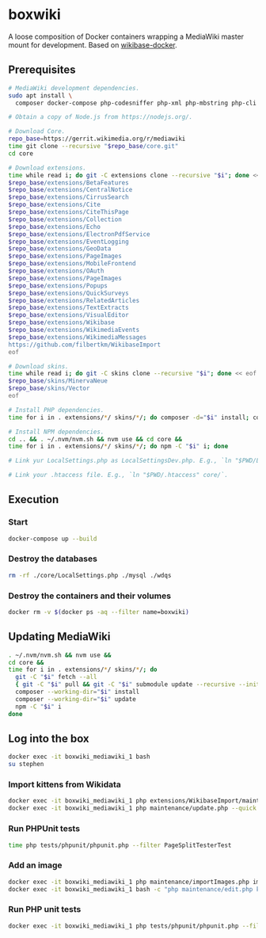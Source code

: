 # boxwiki
A loose composition of Docker containers wrapping a MediaWiki master mount for
development. Based on [wikibase-docker].

[wikibase-docker]: https://github.com/wmde/wikibase-docker

## Prerequisites

```bash
# MediaWiki development dependencies.
sudo apt install \
  composer docker-compose php-codesniffer php-xml php-mbstring php-cli phpunit

# Obtain a copy of Node.js from https://nodejs.org/.

# Download Core.
repo_base=https://gerrit.wikimedia.org/r/mediawiki
time git clone --recursive "$repo_base/core.git"
cd core

# Download extensions.
time while read i; do git -C extensions clone --recursive "$i"; done << eof
$repo_base/extensions/BetaFeatures
$repo_base/extensions/CentralNotice
$repo_base/extensions/CirrusSearch
$repo_base/extensions/Cite
$repo_base/extensions/CiteThisPage
$repo_base/extensions/Collection
$repo_base/extensions/Echo
$repo_base/extensions/ElectronPdfService
$repo_base/extensions/EventLogging
$repo_base/extensions/GeoData
$repo_base/extensions/PageImages
$repo_base/extensions/MobileFrontend
$repo_base/extensions/OAuth
$repo_base/extensions/PageImages
$repo_base/extensions/Popups
$repo_base/extensions/QuickSurveys
$repo_base/extensions/RelatedArticles
$repo_base/extensions/TextExtracts
$repo_base/extensions/VisualEditor
$repo_base/extensions/Wikibase
$repo_base/extensions/WikimediaEvents
$repo_base/extensions/WikimediaMessages
https://github.com/filbertkm/WikibaseImport
eof

# Download skins.
time while read i; do git -C skins clone --recursive "$i"; done << eof
$repo_base/skins/MinervaNeue
$repo_base/skins/Vector
eof

# Install PHP dependencies.
time for i in . extensions/*/ skins/*/; do composer -d="$i" install; composer -d="$i" update; done

# Install NPM dependencies.
cd .. && . ~/.nvm/nvm.sh && nvm use && cd core &&
time for i in . extensions/*/ skins/*/; do npm -C "$i" i; done

# Link yur LocalSettings.php as LocalSettingsDev.php. E.g., `ln "$PWD/LocalSettingsDev.php" core/`.

# Link your .htaccess file. E.g., `ln "$PWD/.htaccess" core/`.
```

## Execution

### Start
```bash
docker-compose up --build
```

### Destroy the databases
```bash
rm -rf ./core/LocalSettings.php ./mysql ./wdqs
```

### Destroy the containers and their volumes
```bash
docker rm -v $(docker ps -aq --filter name=boxwiki)
```

## Updating MediaWiki

```bash
. ~/.nvm/nvm.sh && nvm use &&
cd core &&
time for i in . extensions/*/ skins/*/; do
  git -C "$i" fetch --all
  { git -C "$i" pull && git -C "$i" submodule update --recursive --init; } || echo -e "\033[0;31m████████████ $i ████████████\033[0m"
  composer --working-dir="$i" install
  composer --working-dir="$i" update
  npm -C "$i" i
done
```

## Log into the box
```bash
docker exec -it boxwiki_mediawiki_1 bash
su stephen
```

### Import kittens from Wikidata
```bash
docker exec -it boxwiki_mediawiki_1 php extensions/WikibaseImport/maintenance/importEntities.php --entity Q147
docker exec -it boxwiki_mediawiki_1 php maintenance/update.php --quick
```

### Run PHPUnit tests
```bash
time php tests/phpunit/phpunit.php --filter PageSplitTesterTest
```

### Add an image
```bash
docker exec -it boxwiki_mediawiki_1 php maintenance/importImages.php images
docker exec -it boxwiki_mediawiki_1 bash -c "php maintenance/edit.php kitten <<< '[[File:Kitten.jpg]]'"
```

### Run PHP unit tests
```bash
docker exec -it boxwiki_mediawiki_1 php tests/phpunit/phpunit.php --filter TextExtracts
```
